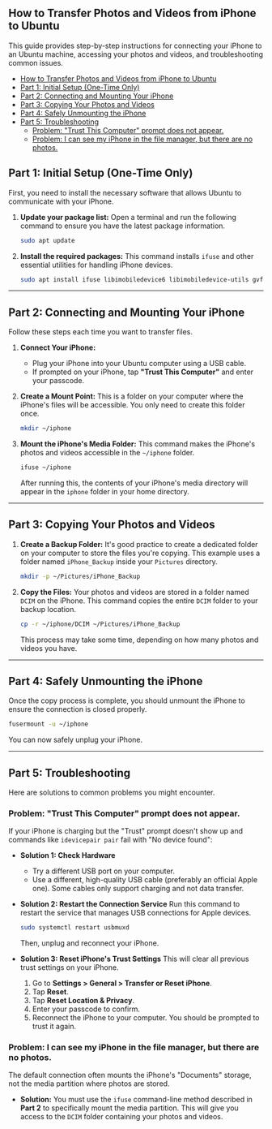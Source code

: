 How to Transfer Photos and Videos from iPhone to Ubuntu
---

This guide provides step-by-step instructions for connecting your iPhone to an Ubuntu machine, accessing your photos and videos, and troubleshooting common issues.

- [How to Transfer Photos and Videos from iPhone to Ubuntu](#how-to-transfer-photos-and-videos-from-iphone-to-ubuntu)
- [Part 1: Initial Setup (One-Time Only)](#part-1-initial-setup-one-time-only)
- [Part 2: Connecting and Mounting Your iPhone](#part-2-connecting-and-mounting-your-iphone)
- [Part 3: Copying Your Photos and Videos](#part-3-copying-your-photos-and-videos)
- [Part 4: Safely Unmounting the iPhone](#part-4-safely-unmounting-the-iphone)
- [Part 5: Troubleshooting](#part-5-troubleshooting)
  - [Problem: "Trust This Computer" prompt does not appear.](#problem-trust-this-computer-prompt-does-not-appear)
  - [Problem: I can see my iPhone in the file manager, but there are no photos.](#problem-i-can-see-my-iphone-in-the-file-manager-but-there-are-no-photos)


## Part 1: Initial Setup (One-Time Only)

First, you need to install the necessary software that allows Ubuntu to communicate with your iPhone.

1.  **Update your package list:**
    Open a terminal and run the following command to ensure you have the latest package information.
    ```bash
    sudo apt update
    ```

2.  **Install the required packages:**
    This command installs `ifuse` and other essential utilities for handling iPhone devices.
    ```bash
    sudo apt install ifuse libimobiledevice6 libimobiledevice-utils gvfs-backends gvfs-fuse
    ```

---

## Part 2: Connecting and Mounting Your iPhone

Follow these steps each time you want to transfer files.

1.  **Connect Your iPhone:**
    *   Plug your iPhone into your Ubuntu computer using a USB cable.
    *   If prompted on your iPhone, tap **"Trust This Computer"** and enter your passcode.

2.  **Create a Mount Point:**
    This is a folder on your computer where the iPhone's files will be accessible. You only need to create this folder once.
    ```bash
    mkdir ~/iphone
    ```

3.  **Mount the iPhone's Media Folder:**
    This command makes the iPhone's photos and videos accessible in the `~/iphone` folder.
    ```bash
    ifuse ~/iphone
    ```
    After running this, the contents of your iPhone's media directory will appear in the `iphone` folder in your home directory.

---

## Part 3: Copying Your Photos and Videos

1.  **Create a Backup Folder:**
    It's good practice to create a dedicated folder on your computer to store the files you're copying. This example uses a folder named `iPhone_Backup` inside your `Pictures` directory.
    ```bash
    mkdir -p ~/Pictures/iPhone_Backup
    ```

2.  **Copy the Files:**
    Your photos and videos are stored in a folder named `DCIM` on the iPhone. This command copies the entire `DCIM` folder to your backup location.
    ```bash
    cp -r ~/iphone/DCIM ~/Pictures/iPhone_Backup
    ```
    This process may take some time, depending on how many photos and videos you have.

---

## Part 4: Safely Unmounting the iPhone

Once the copy process is complete, you should unmount the iPhone to ensure the connection is closed properly.

```bash
fusermount -u ~/iphone
```

You can now safely unplug your iPhone.

---

## Part 5: Troubleshooting

Here are solutions to common problems you might encounter.

### Problem: "Trust This Computer" prompt does not appear.

If your iPhone is charging but the "Trust" prompt doesn't show up and commands like `idevicepair pair` fail with "No device found":

*   **Solution 1: Check Hardware**
    *   Try a different USB port on your computer.
    *   Use a different, high-quality USB cable (preferably an official Apple one). Some cables only support charging and not data transfer.

*   **Solution 2: Restart the Connection Service**
    Run this command to restart the service that manages USB connections for Apple devices.
    ```bash
    sudo systemctl restart usbmuxd
    ```
    Then, unplug and reconnect your iPhone.

*   **Solution 3: Reset iPhone's Trust Settings**
    This will clear all previous trust settings on your iPhone.
    1.  Go to **Settings > General > Transfer or Reset iPhone**.
    2.  Tap **Reset**.
    3.  Tap **Reset Location & Privacy**.
    4.  Enter your passcode to confirm.
    5.  Reconnect the iPhone to your computer. You should be prompted to trust it again.

### Problem: I can see my iPhone in the file manager, but there are no photos.

The default connection often mounts the iPhone's "Documents" storage, not the media partition where photos are stored.

*   **Solution:** You must use the `ifuse` command-line method described in **Part 2** to specifically mount the media partition. This will give you access to the `DCIM` folder containing your photos and videos.
